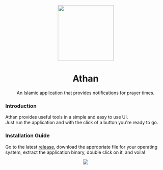 <p align="center">
  <img width="175" height="175" align="center" src="Assets/Logo.png">
</p>

<h1 align="center">
  Athan
</h1>

<p align="center">
  An Islamic application that provides notifications for prayer times.
</p>

### Introduction

Athan provides useful tools in a simple and easy to use UI.  
Just run the application and with the click of a button you're ready to go.

### Installation Guide

Go to the latest [release](https://github.com/StarlkYT/Athan/releases), download the appropriate file for your operating system, extract the
application binary, double click on it, and voila!

<p align="center">
  <img align="center" src="Assets/Screenshot.png">
</p>